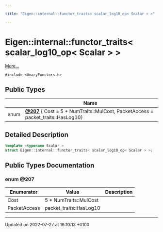 ```yaml
---

title: "Eigen::internal::functor_traits< scalar_log10_op< Scalar > >"

---
```


# Eigen::internal::functor_traits< scalar_log10_op< Scalar > >



 [More...](#detailed-description)


`#include <UnaryFunctors.h>`

## Public Types

|                | Name           |
| -------------- | -------------- |
| enum| **[@207](http://example.org/classes/structeigen_1_1internal_1_1functor__traits_3_01scalar__log10__op_3_01scalar_01_4_01_4/#enum-@207)** { Cost = 5 * NumTraits<Scalar>::MulCost, PacketAccess = packet_traits<Scalar>::HasLog10} |

## Detailed Description

```cpp
template <typename Scalar >
struct Eigen::internal::functor_traits< scalar_log10_op< Scalar > >;
```

## Public Types Documentation

### enum @207

| Enumerator | Value | Description |
| ---------- | ----- | ----------- |
| Cost | 5 * NumTraits<Scalar>::MulCost|   |
| PacketAccess | packet_traits<Scalar>::HasLog10|   |




-------------------------------

Updated on 2022-07-27 at 19:10:13 +0100